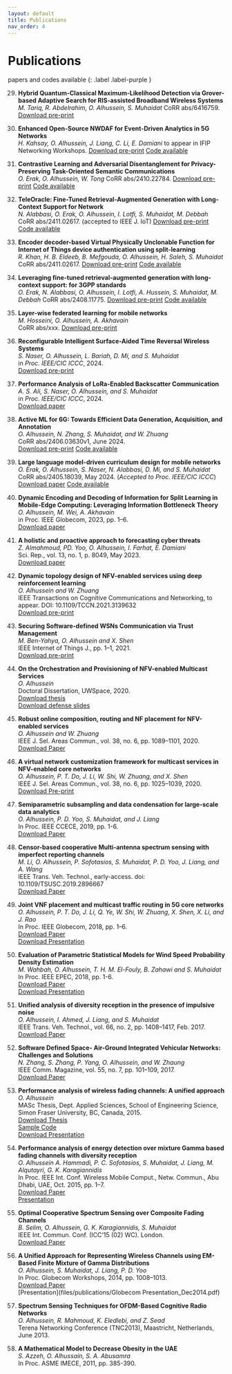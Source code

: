 ```yaml
---
layout: default
title: Publications
nav_order: 4
---
```

<!-- Google tag (gtag.js) -->
<script async src="https://www.googletagmanager.com/gtag/js?id=G-E09K8XMPK5"></script>
<script>
  window.dataLayer = window.dataLayer || [];
  function gtag(){dataLayer.push(arguments);}
  gtag('js', new Date());

  gtag('config', 'G-E09K8XMPK5');
</script>


# Publications
papers and codes available 
{: .label .label-purple }


29. **Hybrid Quantum-Classical Maximum-Likelihood Detection via Grover-based Adaptive Search for RIS-assisted Broadband Wireless Systems**  
   *M. Tariq, R. Abdelrahim, O. Alhussein, S. Muhaidat*
    CoRR abs/6416759. [Download pre-print](files/publications/quantum_MLD_conference.pdf)


29. **Enhanced Open-Source NWDAF for Event-Driven Analytics in 5G Networks**  
   *H. Kahsay, O. Alhussein, J. Liang, C. Li, E. Damiani*
    to appear in IFIP Networking Workshops. [Download pre-print](files/publications/NWDAF_IFIP.pdf) [Code available](https://github.com/HenokDanielbfg/5g-testbed-conference)

28. **Contrastive Learning and Adversarial Disentanglement for Privacy-Preserving Task-Oriented Semantic Communications**  
   *O. Erak, O. Alhussein, W. Tong*
    CoRR abs/2410.22784. [Download pre-print](https://arxiv.org/abs/2410.22784) [Code available](https://github.com/omarerak/clad)

27. **TeleOracle: Fine-Tuned Retrieval-Augmented Generation with Long-Context Support for Network**  
   *N. Alabbasi, O. Erak,  O. Alhussein, I. Lotfi, S. Muhaidat, M. Debbah*
    CoRR abs/2411.02617. (accepted to IEEE J. IoT) [Download pre-print](https://arxiv.org/abs/2411.02617) 
   [Code available](https://github.com/Nouf-Alabbasi/oKUmura_AI_Telecom_challenge)

26. **Encoder decoder-based Virtual Physically Unclonable Function for Internet of Things device authentication using split-learning**  
   *R. Khan, H. B. Eldeeb,  B. Mefgouda, O. Alhussein, H. Saleh, S. Muhaidat*
    CoRR abs/2411.02617. [Download pre-print](https://arxiv.org/abs/2411.02617) 
   [Code available](https://github.com/Nouf-Alabbasi/oKUmura_AI_Telecom_challenge)

25. **Leveraging fine-tuned retrieval-augmented generation with long-context support: for 3GPP standards**  
   *O. Erak, N. Alabbasi, O. Alhussein, I. Lotfi, A. Hussein, S. Muhaidat, M. Debbah*
    CoRR abs/2408.11775. [Download pre-print](https://arxiv.org/abs/2408.11775) 
   [Code available](https://github.com/Nouf-Alabbasi/oKUmura_AI_Telecom_challenge) 

24. **Layer-wise federated learning for mobile networks**  
   *M. Hosseini, O. Alhussein, A. Akhavain*  
   CoRR abs/xxx. [Download pre-print](#)


23. **Reconfigurable Intelligent Surface-Aided Time Reversal Wireless Systems**  
   *S. Naser, O. Alhussein, L. Bariah, D. Mi, and S. Muhaidat*  
   in *Proc. IEEE/CIC ICCC*, 2024.  
   [Download pre-print](files/publications/a193_naser_final.pdf) 


22. **Performance Analysis of LoRa-Enabled Backscatter Communication**  
   *A. S. Ali, S. Naser, O. Alhussein, and S. Muhaidat*  
   in *Proc. IEEE/CIC ICCC*, 2024.  
   [Download paper](files/publications/a198_ali_final.pdf) 


21. **Active ML for 6G: Towards Efficient Data Generation, Acquisition, and Annotation**  
   *O. Alhussein, N. Zhang, S. Muhaidat, and W. Zhuang*  
   CoRR abs/2406.03630v1, June 2024.  
   [Download pre-print](https://arxiv.org/abs/2406.03630) 
   [Code available](https://github.com/OmarSababha/active_ML) 

20. **Large language model-driven curriculum design for mobile networks**  
   *O. Erak, O. Alhussein, S. Naser, N. Alabbasi, D. Mi, and S. Muhaidat*  
   CoRR abs/2405.18039, May 2024. (*Accepted to Proc. IEEE/CIC ICCC*)
   [Download paper](https://arxiv.org/abs/2405.18039v2) 
   [Code available](https://github.com/OmarErak/LLM-CL)

19. **Dynamic Encoding and Decoding of Information for Split Learning in Mobile-Edge Computing: Leveraging Information Bottleneck Theory**  
   *O. Alhussein, M. Wei, A. Akhavain*  
   in Proc. IEEE Globecom, 2023, pp. 1–6.  
   [Download paper](files/publications/2023_paper_globecom_camera_v2.pdf) 

18. **A holistic and proactive approach to forecasting cyber threats**  
   *Z. Almahmoud, PD. Yoo, O. Alhussein, I. Farhat, E. Damiani*  
   Sci. Rep., vol. 13, no. 1, p. 8049, May 2023.  
   [Download paper](files/publications/sci_reports_nat_2023_zaid.pdf)

17. **Dynamic topology design of NFV-enabled services using deep reinforcement learning**  
   *O. Alhussein and W. Zhuang*  
   IEEE Transactions on Cognitive Communications and Networking, to appear. DOI: 10.1109/TCCN.2021.3139632  
   [Download pre-print](files/publications/Paper_TCCN_2021.pdf)

16. **Securing Software-defined WSNs Communication via Trust Management**  
   *M. Ben-Yahya, O. Alhussein and X. Shen*  
   IEEE Internet of Things J., pp. 1–1, 2021.  
   [Download pre-print](files/publications/Trust_SDWSN_J_RG.pdf)

15. **On the Orchestration and Provisioning of NFV-enabled Multicast Services**  
   *O. Alhussein*  
   Doctoral Dissertation, UWSpace, 2020.  
   [Download thesis](http://hdl.handle.net/10012/15850)  
   [Download defense slides](files/publications/phd_thesis_slides.pdf)

14. **Robust online composition, routing and NF placement for NFV-enabled services**  
   *O. Alhussein and W. Zhuang*  
   IEEE J. Sel. Areas Commun., vol. 38, no. 6, pp. 1089–1101, 2020.  
   [Download Paper](files/publications/p2_omar_jsac.pdf)

13. **A virtual network customization framework for multicast services in NFV-enabled core networks**  
   *O. Alhussein, P. T. Do, J. Li, W. Shi, W. Zhuang, and X. Shen*  
   IEEE J. Sel. Areas Commun., vol. 38, no. 6, pp. 1025–1039, 2020.  
   [Download Pre-print](files/publications/SDT_JSAC_doublecol.pdf)

12. **Semiparametric subsampling and data condensation for large-scale data analytics**  
    *O. Alhussein, P. D. Yoo, S. Muhaidat, and J. Liang*  
    In Proc. IEEE CCECE, 2019, pp. 1-6.  
    [Download Paper](files/publications/ccece_cameraready.pdf)

11. **Censor-based cooperative Multi-antenna spectrum sensing with imperfect reporting channels**  
    *M. Li, O. Alhussein, P. Sofotasios, S. Muhaidat, P. D. Yoo, J. Liang, and A. Wang*  
    IEEE Trans. Veh. Technol., early-access. doi: 10.1109/TSUSC.2019.2896667  
    [Download Paper](files/publications/Censorbased_tvt_meiling.pdf)

10. **Joint VNF placement and multicast traffic routing in 5G core networks**  
    *O. Alhussein, P. T. Do, J. Li, Q. Ye, W. Shi, W. Zhuang, X. Shen, X. Li, and J. Rao*  
    In Proc. IEEE Globecom, 2018, pp. 1–6.  
    [Download Paper](files/publications/globecom18_vnf.pdf)  
    [Download Presentation](files/publications/globecom18_SDT1.pdf)

9. **Evaluation of Parametric Statistical Models for Wind Speed Probability Density Estimation**  
    *M. Wahbah, O. Alhussein, T. H. M. El-Fouly, B. Zahawi and S. Muhaidat*  
    In Proc. IEEE EPEC, 2018, pp. 1-6.  
    [Download Paper](files/publications/epec18_maisam.pdf)  
    [Download Presentation](files/publications/presentation_epec18_maisam.pdf)

8. **Unified analysis of diversity reception in the presence of impulsive noise**  
    *O. Alhussein, I. Ahmed, J. Liang, and S. Muhaidat*  
    IEEE Trans. Veh. Technol., vol. 66, no. 2, pp. 1408–1417, Feb. 2017.  
    [Download Paper](files/publications/Alhussein_MG_Impulsive.pdf)

7. **Software Defined Space- Air-Ground Integrated Vehicular Networks: Challenges and Solutions**  
    *N. Zhang, S. Zhang, P. Yang, O. Alhussein, and W. Zhaung*  
    IEEE Comm. Magazine, vol. 55, no. 7, pp. 101–109, 2017.  
    [Download Paper](https://arxiv.org/pdf/1703.02664.pdf)

6. **Performance analysis of wireless fading channels: A unified approach**  
    *O. Alhussein*  
    MASc Thesis, Dept. Applied Sciences, School of Engineering Science, Simon Fraser University, BC, Canada, 2015.  
    [Download Thesis](http://summit.sfu.ca/system/files/iritems1/15696/etd9226_OAlhussein.pdf)  
    [Sample Code](files/publications/MoG_EM.m)  
    [Download Presentation](files/publications/msc_thesis_presentation.pdf)

5. **Performance analysis of energy detection over mixture Gamma based fading channels with diversity reception**  
    *O. Alhussein A. Hammadi, P. C. Sofotasios, S. Muhaidat, J. Liang, M. Alqutayri, G. K. Karagiannidis*  
    In Proc. IEEE Int. Conf. Wireless Mobile Comput., Netw. Commun., Abu Dhabi, UAE, Oct. 2015, pp. 1–7.  
    [Download Paper](https://arxiv.org/pdf/1510.05594.pdf)  
    [Presentation](files/publications/WiMob_Omar.pdf)

4. **Optimal Cooperative Spectrum Sensing over Composite Fading Channels**  
    *B. Selim, O. Alhussein, G. K. Karagiannidis, S. Muhaidat*  
    IEEE Int. Commun. Conf. (ICC’15 (02) WC). London.  
    [Download Paper](http://geokarag.webpages.auth.gr/wp-content/papercite-data/pdf/c136.pdf)

3. **A Unified Approach for Representing Wireless Channels using EM-Based Finite Mixture of Gamma Distributions**  
    *O. Alhussein, S. Muhaidat, J. Liang, P. D. Yoo*  
    In Proc. Globecom Workshops, 2014, pp. 1008–1013.  
    [Download Paper](https://goo.gl/pVFPH7)  
    [Presentation](files/publications/Globecom Presentation_Dec2014.pdf)

2. **Spectrum Sensing Techniques for OFDM-Based Cognitive Radio Networks**  
    *O. Alhussein, R. Mahmoud, K. Eledlebi, and Z. Sead*  
    Terena Networking Conference (TNC2013), Maastricht, Netherlands, June 2013.

1. **A Mathematical Model to Decrease Obesity in the UAE**  
    *S. Azzeh, O. Alhussain, S. A. Abusamra*  
    In Proc. ASME IMECE, 2011, pp. 385-390.

